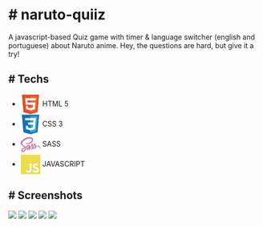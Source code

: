 <link rel="stylesheet" href="https://cdn.jsdelivr.net/gh/devicons/devicon@v2.13.0/devicon.min.css">

# # naruto-quiiz
A javascript-based Quiz game with timer & language switcher (english and portuguese) about Naruto anime. Hey, the questions are hard, but give it a try!

## # Techs
- <img align="center" alt="Thauã-HTML" width="40" height="40" src="https://github.com/devicons/devicon/blob/master/icons/html5/html5-original.svg"> HTML 5
- <img align="center" alt="Thauã-CSS" height="40" width="40" src="https://raw.githubusercontent.com/devicons/devicon/master/icons/css3/css3-original.svg"> CSS 3
- <img align="center" alt="Thauã-Sass" height="40" width="40" src="https://github.com/devicons/devicon/blob/master/icons/sass/sass-original.svg"> SASS 
- <img align="center" alt="Thauã-Js" height="40" width="40" src="https://raw.githubusercontent.com/devicons/devicon/master/icons/javascript/javascript-plain.svg"> JAVASCRIPT

## # Screenshots
<img src="https://i.postimg.cc/mr61rVF0/print-1.png" width="400" target="_blank"> <img src="https://i.postimg.cc/gcgQ2ZM3/print-2.png" width="400" target="_blank">
<img src="https://i.postimg.cc/rpmXJNYy/print-3.png" width="400" target="_blank"> <img src="https://i.postimg.cc/qR4KSgy7/print-4.png" width="400" target="_blank">
<img src="https://i.postimg.cc/ZRSQQPwy/print-5.png" width="400" target="_blank">
